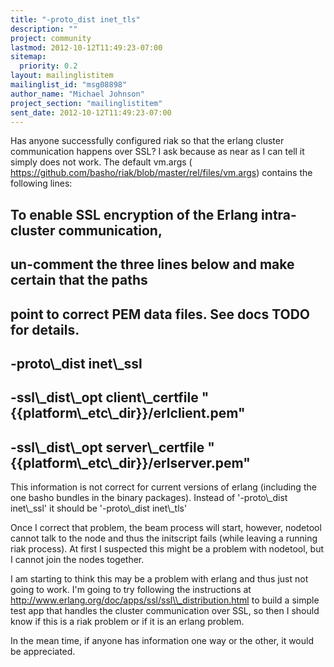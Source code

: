 ```yaml
---
title: "-proto_dist inet_tls"
description: ""
project: community
lastmod: 2012-10-12T11:49:23-07:00
sitemap:
  priority: 0.2
layout: mailinglistitem
mailinglist_id: "msg08898"
author_name: "Michael Johnson"
project_section: "mailinglistitem"
sent_date: 2012-10-12T11:49:23-07:00
---
```



Has anyone successfully configured riak so that the erlang cluster
communication happens over SSL? I ask because as near as I can tell it
simply does not work. The default vm.args (
https://github.com/basho/riak/blob/master/rel/files/vm.args) contains the
following lines:

## To enable SSL encryption of the Erlang intra-cluster communication,
## un-comment the three lines below and make certain that the paths
## point to correct PEM data files. See docs TODO for details.

## -proto\\_dist inet\\_ssl
## -ssl\\_dist\\_opt client\\_certfile "{{platform\\_etc\\_dir}}/erlclient.pem"
## -ssl\\_dist\\_opt server\\_certfile "{{platform\\_etc\\_dir}}/erlserver.pem"

This information is not correct for current versions of erlang (including
the one basho bundles in the binary packages). Instead of '-proto\\_dist
inet\\_ssl' it should be '-proto\\_dist inet\\_tls'

Once I correct that problem, the beam process will start, however, nodetool
cannot talk to the node and thus the initscript fails (while leaving a
running riak process). At first I suspected this might be a problem with
nodetool, but I cannot join the nodes together.

I am starting to think this may be a problem with erlang and thus just not
going to work. I'm going to try following the instructions at
http://www.erlang.org/doc/apps/ssl/ssl\\_distribution.html to build a simple
test app that handles the cluster communication over SSL, so then I should
know if this is a riak problem or if it is an erlang problem.

In the mean time, if anyone has information one way or the other, it would
be appreciated.
